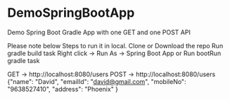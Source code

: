 # DemoSpringBootApp
 Demo Spring Boot Gradle App with one GET and one POST API

Please note below Steps to run it in local.
Clone or Download the repo
Run gradle build task
Right click -> Run As -> Spring Boot App or Run bootRun gradle task

GET -> http://localhost:8080/users
POST -> http://localhost:8080/users
{"name": "David", "emailId": "david@gmail.com", "mobileNo": "9638527410", "address": "Phoenix" }